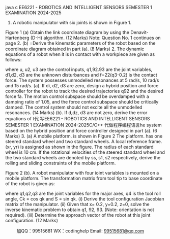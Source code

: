 java c
EE6221 - ROBOTICS AND INTELLIGENT SENSORS
SEMESTER 1 EXAMINATION 2024-2025
1. A robotic manipulator with six joints is shown in Figure 1.

Figure 1
(a) Obtain the link coordinate diagram by using the Denavit-Hartenberg (D-H) algorithm. (12 Marks)
Note: Question No. 1 continues on page 2.
(b) ।Derive the kinematic parameters of the robot based on the coordinate diagram obtained in part (a). (8 Marks)
2. The dynamic equations of a robot when it is in contact with a workpiece are given as follows:

where u, u2, u3 are the control inputs, q1,92.93 are the joint variables, d1,d2, d3 are the unknown disturbances and f=22(q3-0.2) is the contact force. The system possesses unmodelled resonances at 5 rad/s, 10 rad/s and 15 rad/s.
(a). If di, d2, d3 are zero, design a hybrid position and force controller for the robot to track the desired trajectories q92 and the desired force fa. The motion control subspace should be overdamped with a damping ratio of 1.05, and the force control subspace should be critically damped. The control system should not excite all the unmodelled resonances. (14 Marks)
(b). If d,dz, d3 are not zero, derive the error equations of t代 写EE6221 - ROBOTICS AND INTELLIGENT SENSORS SEMESTER 1 EXAMINATION 2024-2025C/C++
代做程序编程语言he system based on the hybrid position and force controller designed in part (a). (6 Marks)
3. (a) A mobile platform. is shown in Figure 2 The platform. has one steered standard wheel and two standard wheels. A local reference frame. (xr, yr) is assigned as shown in the figure. The radius of each standard wheel is 10 cm. If the rotational velocities of the steered standard wheel and the two standard wheels are denoted by ss, s1, s2 respectively, derive the rolling and sliding constraints of the mobile platform.

Figure 2
(b). A robot manipulator with four ioint variables is mounted on a mobile platform. The transformation matrix from tool tip to base coordinate of the robot is given as:

where q1,q2,q3 are the joint variables for the major axes, q4 is the tool roll angle, Ck = cos qk and S = sin qk.
(i) Derive the tool configuration Jacobian matrix of the manipulator.
(ii) Given that x= 0.2, y=0.2, z=0, solve the inverse kinematic problem to obtain q1, 92, 93. (Note: orientation is not required).
(iii) Determine the approach vector of the robot at this joint configuration. (12 Marks)









         
加QQ：99515681  WX：codinghelp  Email: 99515681@qq.com
